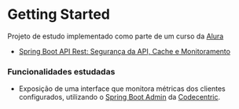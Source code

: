 # Getting Started
Projeto de estudo implementado como parte de um curso da [Alura](https://www.alura.com.br/)
* [Spring Boot API Rest: Segurança da API, Cache e Monitoramento](https://www.alura.com.br/curso-online-spring-boot-seguranca-cache-monitoramento)

### Funcionalidades estudadas
* Exposição de uma interface que monitora métricas dos clientes configurados, utilizando o [Spring Boot Admin](https://github.com/codecentric/spring-boot-admin) da [Codecentric](https://github.com/codecentric).
